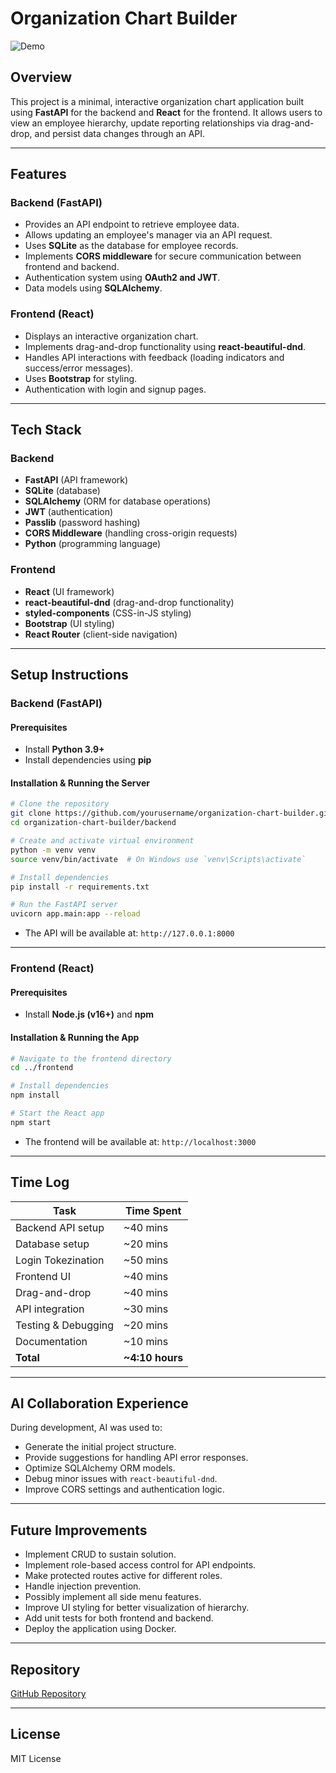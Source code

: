 # Organization Chart Builder

![Demo](https://imgur.com/Jpdm3d2)


## Overview
This project is a minimal, interactive organization chart application built using **FastAPI** for the backend and **React** for the frontend. It allows users to view an employee hierarchy, update reporting relationships via drag-and-drop, and persist data changes through an API.

---

## Features
### Backend (FastAPI)
- Provides an API endpoint to retrieve employee data.
- Allows updating an employee's manager via an API request.
- Uses **SQLite** as the database for employee records.
- Implements **CORS middleware** for secure communication between frontend and backend.
- Authentication system using **OAuth2 and JWT**.
- Data models using **SQLAlchemy**.

### Frontend (React)
- Displays an interactive organization chart.
- Implements drag-and-drop functionality using **react-beautiful-dnd**.
- Handles API interactions with feedback (loading indicators and success/error messages).
- Uses **Bootstrap** for styling.
- Authentication with login and signup pages.

---

## Tech Stack
### Backend
- **FastAPI** (API framework)
- **SQLite** (database)
- **SQLAlchemy** (ORM for database operations)
- **JWT** (authentication)
- **Passlib** (password hashing)
- **CORS Middleware** (handling cross-origin requests)
- **Python** (programming language)

### Frontend
- **React** (UI framework)
- **react-beautiful-dnd** (drag-and-drop functionality)
- **styled-components** (CSS-in-JS styling)
- **Bootstrap** (UI styling)
- **React Router** (client-side navigation)

---

## Setup Instructions
### Backend (FastAPI)
#### Prerequisites
- Install **Python 3.9+**
- Install dependencies using **pip**

#### Installation & Running the Server
```bash
# Clone the repository
git clone https://github.com/yourusername/organization-chart-builder.git
cd organization-chart-builder/backend

# Create and activate virtual environment
python -m venv venv
source venv/bin/activate  # On Windows use `venv\Scripts\activate`

# Install dependencies
pip install -r requirements.txt

# Run the FastAPI server
uvicorn app.main:app --reload
```
- The API will be available at: `http://127.0.0.1:8000`

---

### Frontend (React)
#### Prerequisites
- Install **Node.js (v16+)** and **npm**

#### Installation & Running the App
```bash
# Navigate to the frontend directory
cd ../frontend

# Install dependencies
npm install

# Start the React app
npm start
```
- The frontend will be available at: `http://localhost:3000`

---

## Time Log
| Task                | Time Spent |
|---------------------|------------|
| Backend API setup  | ~40 mins    |
| Database setup     | ~20 mins    |
| Login Tokezination | ~50 mins    |
| Frontend UI        | ~40 mins    |
| Drag-and-drop      | ~40 mins    |
| API integration    | ~30 mins    |
| Testing & Debugging| ~20 mins    |
| Documentation      | ~10 mins    |
| **Total**          | **~4:10 hours** |

---

## AI Collaboration Experience
During development, AI was used to:
- Generate the initial project structure.
- Provide suggestions for handling API error responses.
- Optimize SQLAlchemy ORM models.
- Debug minor issues with `react-beautiful-dnd`.
- Improve CORS settings and authentication logic.

---

## Future Improvements
- Implement CRUD to sustain solution.
- Implement role-based access control for API endpoints.
- Make protected routes active for different roles.
- Handle injection prevention.
- Possibly implement all side menu features.
- Improve UI styling for better visualization of hierarchy.
- Add unit tests for both frontend and backend.
- Deploy the application using Docker.

---

## Repository
[GitHub Repository](https://github.com/Birajhow/The-Biz-Conquest/tree/master)

---

## License
MIT License

